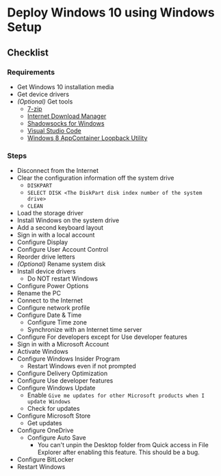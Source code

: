 # Deploy Windows 10 using Windows Setup

## Checklist

### Requirements

- Get Windows 10 installation media
- Get device drivers
- _(Optional)_ Get tools
  - [7-zip](https://7-zip.org/)
  - [Internet Download Manager](https://www.internetdownloadmanager.com/)
  - [Shadowsocks for Windows](https://github.com/shadowsocks/shadowsocks-windows)
  - [Visual Studio Code](https://code.visualstudio.com/)
  - [Windows 8 AppContainer Loopback Utility](https://www.telerik.com/fiddler/add-ons)

### Steps

- Disconnect from the Internet
- Clear the configuration information off the system drive
  - `DISKPART`
  - `SELECT DISK <The DiskPart disk index number of the system drive>`
  - `CLEAN`
- Load the storage driver
- Install Windows on the system drive
- Add a second keyboard layout
- Sign in with a local account
- Configure Display
- Configure User Account Control
- Reorder drive letters
- _(Optional)_ Rename system disk
- Install device drivers
  - Do NOT restart Windows
- Configure Power Options
- Rename the PC
- Connect to the Internet
- Configure network profile
- Configure Date & Time
  - Configure Time zone
  - Synchronize with an Internet time server
- Configure For developers except for Use developer features
- Sign in with a Microsoft Account
- Activate Windows
- Configure Windows Insider Program
  - Restart Windows even if not prompted
- Configure Delivery Optimization
- Configure Use developer features
- Configure Windows Update
  - Enable `Give me updates for other Microsoft products when I update Windows`
  - Check for updates
- Configure Microsoft Store
  - Get updates
- Configure OneDrive
  - Configure Auto Save
    - You can't unpin the Desktop folder from Quick access in File Explorer after enabling this feature. This should be a bug.
- Configure BitLocker
- Restart Windows
